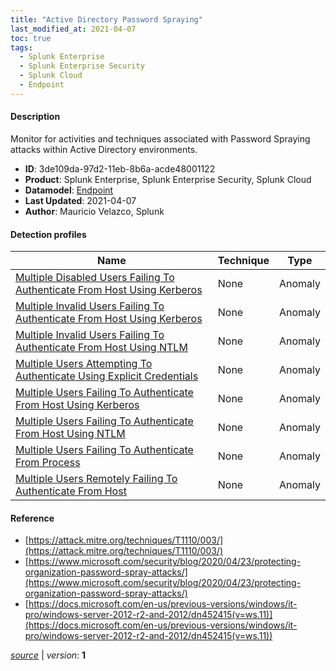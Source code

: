 ```yaml
---
title: "Active Directory Password Spraying"
last_modified_at: 2021-04-07
toc: true
tags:
  - Splunk Enterprise
  - Splunk Enterprise Security
  - Splunk Cloud
  - Endpoint
---
```


#### Description

Monitor for activities and techniques associated with Password Spraying attacks within Active Directory environments.

- **ID**: 3de109da-97d2-11eb-8b6a-acde48001122
- **Product**: Splunk Enterprise, Splunk Enterprise Security, Splunk Cloud
- **Datamodel**: [Endpoint](https://docs.splunk.com/Documentation/CIM/latest/User/Endpoint)
- **Last Updated**: 2021-04-07
- **Author**: Mauricio Velazco, Splunk

#### Detection profiles

| Name        | Technique   | Type         |
| ----------- | ----------- |--------------|
| [Multiple Disabled Users Failing To Authenticate From Host Using Kerberos](/endpoint/multiple_disabled_users_failing_to_authenticate_from_host_using_kerberos/) | None | Anomaly |
| [Multiple Invalid Users Failing To Authenticate From Host Using Kerberos](/endpoint/multiple_invalid_users_failing_to_authenticate_from_host_using_kerberos/) | None | Anomaly |
| [Multiple Invalid Users Failing To Authenticate From Host Using NTLM](/endpoint/multiple_invalid_users_failing_to_authenticate_from_host_using_ntlm/) | None | Anomaly |
| [Multiple Users Attempting To Authenticate Using Explicit Credentials](/endpoint/multiple_users_attempting_to_authenticate_using_explicit_credentials/) | None | Anomaly |
| [Multiple Users Failing To Authenticate From Host Using Kerberos](/endpoint/multiple_users_failing_to_authenticate_from_host_using_kerberos/) | None | Anomaly |
| [Multiple Users Failing To Authenticate From Host Using NTLM](/endpoint/multiple_users_failing_to_authenticate_from_host_using_ntlm/) | None | Anomaly |
| [Multiple Users Failing To Authenticate From Process](/endpoint/multiple_users_failing_to_authenticate_from_process/) | None | Anomaly |
| [Multiple Users Remotely Failing To Authenticate From Host](/endpoint/multiple_users_remotely_failing_to_authenticate_from_host/) | None | Anomaly |

#### Reference

* [https://attack.mitre.org/techniques/T1110/003/](https://attack.mitre.org/techniques/T1110/003/)
* [https://www.microsoft.com/security/blog/2020/04/23/protecting-organization-password-spray-attacks/](https://www.microsoft.com/security/blog/2020/04/23/protecting-organization-password-spray-attacks/)
* [https://docs.microsoft.com/en-us/previous-versions/windows/it-pro/windows-server-2012-r2-and-2012/dn452415(v=ws.11)](https://docs.microsoft.com/en-us/previous-versions/windows/it-pro/windows-server-2012-r2-and-2012/dn452415(v=ws.11))



[*source*](https://github.com/splunk/security_content/tree/develop/stories/active_directory_password_spraying.yml) \| *version*: **1**